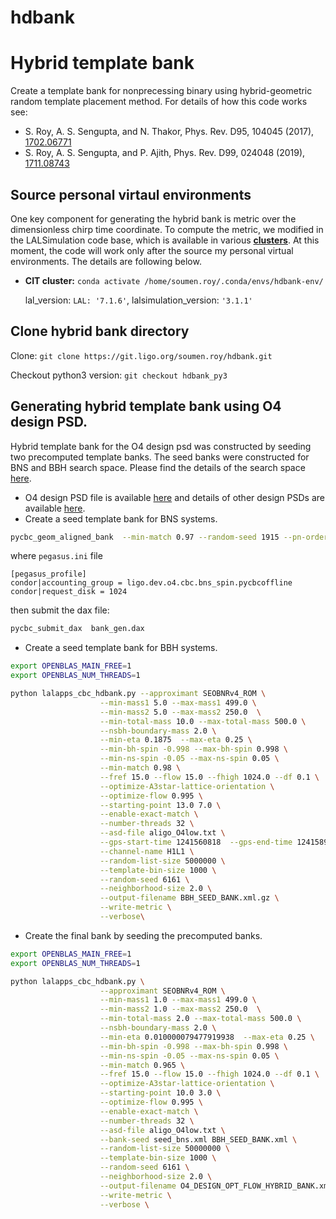 # hdbank

# Hybrid template bank

Create a template bank for nonprecessing binary using hybrid-geometric random template placement method.
For details of how this code works see:
*  S. Roy, A. S. Sengupta, and N. Thakor, Phys. Rev. D95, 104045 (2017), [1702.06771](https://arxiv.org/abs/1702.06771)
*  S. Roy, A. S. Sengupta,  and P. Ajith, Phys. Rev. D99, 024048 (2019), [1711.08743](https://arxiv.org/abs/1711.08743)

## Source personal virtaul environments
One key component for generating the hybrid bank is metric over the dimensionless chirp time coordinate. To compute the metric, we modified in the LALSimulation code base, which is available in various [**clusters**](https://wiki.ligo.org/Computing/LDG/ClusterLogin). At this moment, the code will work only after the source my personal virtual environments. The details are following below.
   * **CIT cluster:** `conda activate /home/soumen.roy/.conda/envs/hdbank-env/`
   
       lal_version: `LAL: '7.1.6'`,  lalsimulation_version: `'3.1.1'`

## Clone hybrid bank directory
Clone: `git clone https://git.ligo.org/soumen.roy/hdbank.git`

Checkout python3 version: `git checkout hdbank_py3`

## Generating hybrid template bank using O4 design PSD.
Hybrid template bank for the O4 design psd was constructed by seeding two precomputed template banks. The seed banks were constructed for BNS and BBH search space. Please find the details of the search space [here](https://git.ligo.org/soumen.roy/HybridBankResults/-/tree/master/O4DesignPSD).


*  O4 design PSD file is available [here](https://git.ligo.org/soumen.roy/HybridBankResults/-/blob/master/O4DesignPSD/psd/aligo_O4low.txt) and details of other design PSDs are available [here](https://dcc.ligo.org/LIGO-T2000012).
*  Create a seed template bank for BNS systems.
```sh
pycbc_geom_aligned_bank  --min-match 0.97 --random-seed 1915 --pn-order threePointFivePN --f-low 27 --f-low-column alpha6 --f-upper 1000 --delta-f  0.01 --min-mass1 1.  --max-mass1 2. --min-mass2 1.  --max-mass2  2. --min-total-mass 2.  --max-total-mass 4. --max-bh-spin-mag 0.998  --max-ns-spin-mag 0.05 --ns-bh-boundary-mass 2. --asd-file /home/soumen.roy/aLIGOBanks/O4Bank/design_psd/aligo_O4low.txt  --split-bank-num 20 --output-file seed_bns.xml --intermediate-data-file intermediate.hdf --metadata-file metadata.xml --workflow-name bns_seed_bank --supplement-config-file pegasus.ini
```
where `pegasus.ini` file 
```
[pegasus_profile]
condor|accounting_group = ligo.dev.o4.cbc.bns_spin.pycbcoffline
condor|request_disk = 1024
```
 then submit the dax file:
```sh
pycbc_submit_dax  bank_gen.dax
```
*  Create a seed template bank for BBH systems.

```sh
export OPENBLAS_MAIN_FREE=1
export OPENBLAS_NUM_THREADS=1

python lalapps_cbc_hdbank.py --approximant SEOBNRv4_ROM \
                    --min-mass1 5.0 --max-mass1 499.0 \
                    --min-mass2 5.0 --max-mass2 250.0  \
                    --min-total-mass 10.0 --max-total-mass 500.0 \
                    --nsbh-boundary-mass 2.0 \
                    --min-eta 0.1875  --max-eta 0.25 \
                    --min-bh-spin -0.998 --max-bh-spin 0.998 \
                    --min-ns-spin -0.05 --max-ns-spin 0.05 \
                    --min-match 0.98 \
                    --fref 15.0 --flow 15.0 --fhigh 1024.0 --df 0.1 \
                    --optimize-A3star-lattice-orientation \
                    --optimize-flow 0.995 \
                    --starting-point 13.0 7.0 \
                    --enable-exact-match \
                    --number-threads 32 \
                    --asd-file aligo_O4low.txt \
                    --gps-start-time 1241560818  --gps-end-time 1241589618 \
                    --channel-name H1L1 \
                    --random-list-size 5000000 \
                    --template-bin-size 1000 \
                    --random-seed 6161 \
                    --neighborhood-size 2.0 \
                    --output-filename BBH_SEED_BANK.xml.gz \
                    --write-metric \
                    --verbose\
```

* Create the final bank by seeding the precomputed banks.

```sh
export OPENBLAS_MAIN_FREE=1
export OPENBLAS_NUM_THREADS=1

python lalapps_cbc_hdbank.py \
                    --approximant SEOBNRv4_ROM \
                    --min-mass1 1.0 --max-mass1 499.0 \
                    --min-mass2 1.0 --max-mass2 250.0  \
                    --min-total-mass 2.0 --max-total-mass 500.0 \
                    --nsbh-boundary-mass 2.0 \
                    --min-eta 0.010000079477919938  --max-eta 0.25 \
                    --min-bh-spin -0.998 --max-bh-spin 0.998 \
                    --min-ns-spin -0.05 --max-ns-spin 0.05 \
                    --min-match 0.965 \
                    --fref 15.0 --flow 15.0 --fhigh 1024.0 --df 0.1 \
                    --optimize-A3star-lattice-orientation \
                    --starting-point 10.0 3.0 \
                    --optimize-flow 0.995 \
                    --enable-exact-match \
                    --number-threads 32 \
                    --asd-file aligo_O4low.txt \
                    --bank-seed seed_bns.xml BBH_SEED_BANK.xml \
                    --random-list-size 50000000 \
                    --template-bin-size 1000 \
                    --random-seed 6161 \
                    --neighborhood-size 2.0 \
                    --output-filename O4_DESIGN_OPT_FLOW_HYBRID_BANK.xml.gz \
                    --write-metric \
                    --verbose \

```
